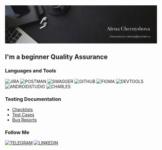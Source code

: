 ![Header](https://github.com/Alenachern/alenachern/blob/main/assets/picture.png)

## I'm a beginner Quality Assurance

### Languages and Tools
![JIRA](https://img.shields.io/badge/-JIRA-0a0a0a?style=for-the-badge&logo=Jira&logoColor=0000CD)
![POSTMAN](https://img.shields.io/badge/-POSTMAN-0a0a0a?style=for-the-badge&logo=Postman&logoColor=D2691E)
![SWAGGER](https://img.shields.io/badge/-SWAGGER-0a0a0a?style=for-the-badge&logo=Swagger&logoColor=00FF00)
![GITHUB](https://img.shields.io/badge/-GITHUB-0a0a0a?style=for-the-badge&logo=GITHUB&logoColor=87CEEB)
![FIGMA](https://img.shields.io/badge/-FIGMA-0a0a0a?style=for-the-badge&logo=Figma&logoColor=483D8B)
![DEVTOOLS](https://img.shields.io/badge/-DEVTOOLS-0a0a0a?style=for-the-badge&logo=DEVTOOLS&logoColor=0000FF)
![ANDROIDSTUDIO](https://img.shields.io/badge/-ANDROIDSTUDIO-0a0a0a?style=for-the-badge&logo=AndroidStudio&logoColor=7FFF00)
![CHARLES](https://img.shields.io/badge/-CHARLES-0a0a0a?style=for-the-badge&logo=Charles&logoColor=FFFFFF)

### Testing Documentation
- [Checklists](https://github.com/Alenachern/checklists)
- [Test Cases](https://github.com/Alenachern/testcases)
- [Bug Reports](https://github.com/Alenachern/bugreports)

### Follow Me
[![TELEGRAM](https://img.shields.io/badge/-TELEGRAM-0a0a0a?style=for-the-badge&logo=TELEGRAM&logoColor=00BFFF)](https://t.me/chernyshova_aleena)
[![LINKEDIN](https://img.shields.io/badge/-LINKEDIN-0a0a0a?style=for-the-badge&logo=LINKEDIN&logoColor=0000FF)](https://www.linkedin.com/in/alenachernyshova/)